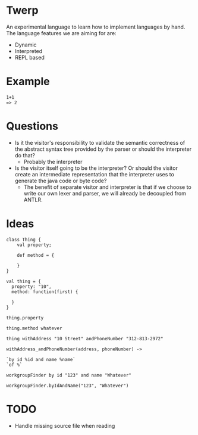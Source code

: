 Twerp
=====

An experimental language to learn how to implement languages by hand. The language features we are aiming for are:
* Dynamic
* Interpreted
* REPL based


Example
=======

```
1+1
=> 2
```

Questions
=========

- Is it the visitor's responsibility to validate the semantic correctness of the abstract syntax tree provided by the
  parser or should the interpreter do that?
    - Probably the interpreter
- Is the visitor itself going to be the interpreter? Or should the visitor create an intermediate representation that
  the interpreter uses to generate the java code or byte code?
    - The benefit of separate visitor and interpreter is that if we choose to write our own lexer and parser, we will
      already be decoupled from ANTLR.

Ideas
=====

```
class Thing {
    val property;

    def method = {

    }
}
```

```
val thing = {
  property: "10",
  method: function(first) {

  }
}
```

```
thing.property

thing.method whatever
```
```
thing withAddress "10 Street" andPhoneNumber "312-813-2972"

withAddress_andPhoneNumber(address, phoneNumber) ->
```

```
`by id %id and name %name`
`of %`

workgroupFinder by id "123" and name "Whatever"

workgroupFinder.byIdAndName("123", "Whatever")
```

TODO
====

- Handle missing source file when reading